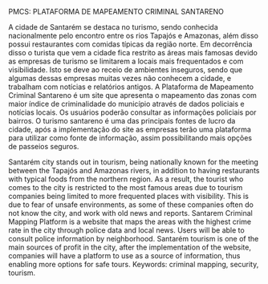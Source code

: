 PMCS: PLATAFORMA DE MAPEAMENTO CRIMINAL SANTARENO

A cidade de Santarém se destaca no turismo, sendo conhecida nacionalmente pelo encontro entre os rios Tapajós e Amazonas, além disso possui restaurantes com comidas típicas da região norte. Em decorrência disso o turista que vem a cidade fica restrito as áreas mais famosas devido as empresas de turismo se limitarem a locais mais frequentados e com visibilidade. Isto se deve ao receio de ambientes inseguros, sendo que algumas dessas empresas muitas vezes não conhecem a cidade, e trabalham com notícias e relatórios antigos. A Plataforma de Mapeamento Criminal Santareno é um site que apresenta o mapeamento das zonas com maior índice de criminalidade do município através de dados policiais e notícias locais. Os usuários poderão consultar as informações policiais por bairros. O turismo santareno é uma das principais fontes de lucro da cidade, após a implementação do site as empresas terão uma plataforma para utilizar como fonte de informação, assim possibilitando mais opções de passeios seguros.

Santarém city stands out in tourism, being nationally known for the meeting between the Tapajós and Amazonas rivers, in addition to having restaurants with typical foods from the northern region. As a result, the tourist who comes to the city is restricted to the most famous areas due to tourism companies being limited to more frequented places with visibility. This is due to fear of unsafe environments, as some of these companies often do not know the city, and work with old news and reports. Santarem Criminal Mapping Platform is a website that maps the areas with the highest crime rate in the city through police data and local news. Users will be able to consult police information by neighborhood. Santarém tourism is one of the main sources of profit in the city, after the implementation of the website, companies will have a platform to use as a source of information, thus enabling more options for safe tours.
Keywords: criminal mapping, security, tourism.
